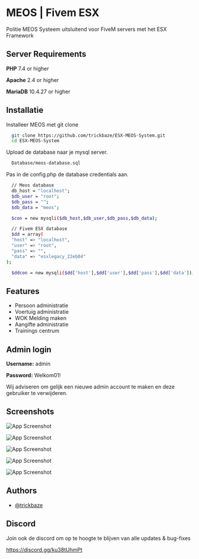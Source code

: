 
# MEOS | Fivem ESX

Politie MEOS Systeem uitsluitend voor FiveM servers met het ESX Framework



## Server Requirements

**PHP** 7.4 or higher 

**Apache** 2.4 or higher

**MariaDB** 10.4.27 or higher 


## Installatie

Installeer MEOS met git clone

```bash
  git clone https://github.com/trickbaze/ESX-MEOS-System.git
  cd ESX-MEOS-System
```
    
Upload de database naar je mysql server.
```bash
  Database/meos-database.sql
```

Pas in de config.php de database credentials aan. 
```bash
  // Meos database
  db_host = "localhost";
  $db_user = "root";
  $db_pass = "";
  $db_data = "meos";

  $con = new mysqli($db_host,$db_user,$db_pass,$db_data);

  // Fivem ESX database
  $dd = array(
  "host" => "localhost",
  "user" => "root",
  "pass" => "",
  "data" => "esxlegacy_22eb04"
);

  $ddcon = new mysqli($dd['host'],$dd['user'],$dd['pass'],$dd['data']);
```
## Features

- Persoon administratie
- Voertuig administratie
- WOK Melding maken
- Aangifte administratie
- Trainings centrum

## Admin login
**Username:** admin

**Password:** Welkom01!

Wij adviseren om gelijk een nieuwe admin account te maken en deze gebruiker te verwijderen.


## Screenshots

![App Screenshot](https://i.imgur.com/1EYOKKK.png)

![App Screenshot](https://i.imgur.com/4z0osfa.png)

![App Screenshot](https://i.imgur.com/8U6mFAy.png)

![App Screenshot](https://i.imgur.com/UK4Ihdu.png)

![App Screenshot](https://i.imgur.com/3jpB600.png)


## Authors

- [@trickbaze](https://www.github.com/trickbaze)

## Discord

Join ook de discord om op te hoogte te blijven van alle updates & bug-fixes

https://discord.gg/ku38tUhmPt
